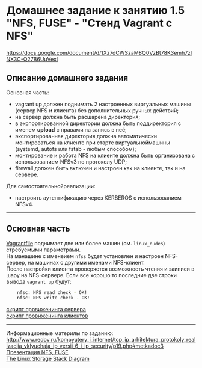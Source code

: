 # Домашнее задание к занятию 1.5 "NFS, FUSE" - "Стенд Vagrant с NFS"
https://docs.google.com/document/d/1Xz7dCWSzaM8Q0VzBt78K3emh7zlNX3C-Q27B6UuVexI


## Описание домашнего задания

Основная часть:    
- vagrant up должен поднимать 2 настроенных виртуальных машины (сервер NFS и клиента) без дополнительных ручных действий;  
- на сервер должна быть расшарена директория;    
- в экспортированной директории должна быть поддиректория с именем __upload__ с правами на запись в неё;
- экспортированная директория должна автоматически монтироваться на клиенте при старте виртуальноймашины (systemd, autofs или fstab - любым способом);
- монтирование и работа NFS на клиенте должна быть организована с использованием NFSv3 по протоколу UDP;
- firewall должен быть включен и настроен как на клиенте, так и на сервере.

Для самостоятельнойреализации:    
- настроить аутентификацию через KERBEROS с использованием NFSv4.
---


## Основная часть

[Vagrantfile](./Vagrantfile) поднимает две или более машин (см. `linux_nudes`) стребуемыми параметрами.    
На манашине с именеием `nfss` будет установлен и настроен NFS-сервер, на машинах с другими именами NFS-клиент.    
После настройки клиента проверяется возможность чтения и заиписи в шару на NFS-сервере. Если все хорошо то последние две строки вывода `vagrant up` будут:
```bash
    nfsc: NFS read check - OK!
    nfsc: NFS write check - OK!
```

[скрипт провиженинга сервера](nfss_script.sh)    
[скрипт провиженинга клиентов](nfsc_script.sh)    

---

Информационные материлы по заданию:    
http://www.redov.ru/kompyutery_i_internet/tcp_ip_arhitektura_protokoly_realizacija_vklyuchaja_ip_versii_6_i_ip_security/p19.php#metkadoc3    
[Презентация NFS, FUSE](./nfs.pdf)    
[The Linux Storage Stack Diagram](./The_Linux_Storage_Stack_Diagram.svg)